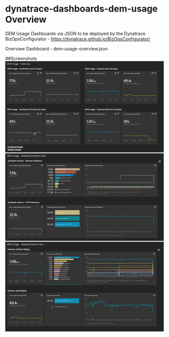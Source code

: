 # dynatrace-dashboards-dem-usage Overview
DEM Usage Dashboards via JSON to be deployed by the Dynatrace BizOpsConfigurator - https://dynatrace.github.io/BizOpsConfigurator/
 
Overview Dashboard - dem-usage-overview.json

##Screenshots
![UI](images/overview.png?raw=true "Overview")
![UI](images/detailed-synthetic.png?raw=true "Detailed Synthetic")
![UI](images/detailed-session.png?raw=true "Detailed Session")

